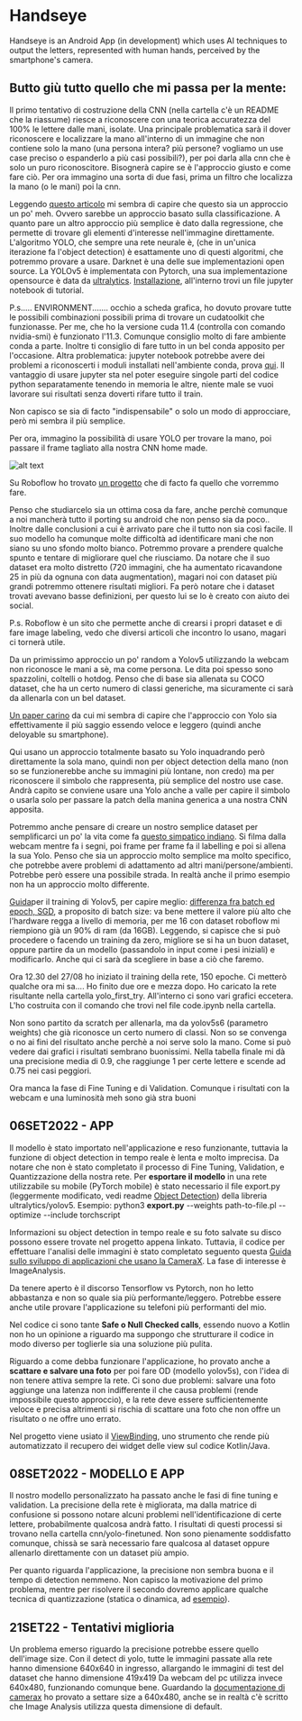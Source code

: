 # Handseye
Handseye is an Android App (in development) which uses AI techniques to output the letters, represented with human hands, perceived by the smartphone's camera.

## Butto giù tutto quello che mi passa per la mente:
Il primo tentativo di costruzione della CNN (nella cartella c'è un README che la riassume) riesce a riconoscere con una teorica accuratezza del 100% le lettere dalle mani, isolate. Una principale problematica sarà il dover riconoscere e localizzare la mano all'interno di un immagine che non contiene solo la mano (una persona intera? più persone? vogliamo un use case preciso o espanderlo a più casi possibili?), per poi darla alla cnn che è solo un puro riconoscitore. 
Bisognerà capire se è l'approccio giusto e come fare ciò.
Per ora immagino una sorta di due fasi, prima un filtro che localizza la mano (o le mani) poi la cnn.

Leggendo [questo articolo]( https://appsilon.com/object-detection-yolo-algorithm/#:~:text=YOLO%20%E2%80%9CYou%20Only%20Look%20Once,by%20Joseph%20Redmon%20et%20al ) mi sembra di capire che questo sia un approccio un po' meh. Ovvero sarebbe un approccio basato sulla classificazione.
A quanto pare un altro approccio più semplice è dato dalla regressione, che permette di trovare gli elementi d'interesse nell'immagine direttamente. L'algoritmo YOLO, che sempre una rete neurale è, (che in un'unica iterazione fa l'object detection) è esattamente uno di questi algoritmi, che potremmo provare a usare. Darknet è una delle sue implementazioni open source.
La YOLOv5 è implementata con Pytorch, una sua implementazione opensource è data da [ultralytics]( https://docs.ultralytics.com/).
[Installazione](https://pytorch.org/hub/ultralytics_yolov5/), all'interno trovi un file jupyter notebook di tutorial.

P.s.....  ENVIRONMENT....... occhio a scheda grafica, ho dovuto provare tutte le possibili combinazioni possibili prima di trovare un cudatoolkit che funzionasse. Per me, che ho la versione cuda 11.4 (controlla con comando nvidia-smi) è funzionato l'11.3. Comunque consiglio molto di fare ambiente conda a parte. Inoltre ti consiglio di fare tutto in un bel conda apposito per l'occasione. Altra problematica: jupyter notebook potrebbe avere dei problemi a riconoscerti i moduli installati nell'ambiente conda, prova [qui](https://stackoverflow.com/questions/39604271/conda-environments-not-showing-up-in-jupyter-notebook). Il vantaggio di usare jupyter sta nel poter eseguire singole parti del codice python separatamente tenendo in memoria le altre, niente male se vuoi lavorare sui risultati senza doverti rifare tutto il train.

Non capisco se sia di facto "indispensabile" o solo un modo di approcciare, però mi sembra il più semplice.

Per ora, immagino la possibilità di usare YOLO per trovare la mano, poi passare il frame tagliato alla nostra CNN home made.

![alt text](https://miro.medium.com/max/696/1*_qslg8EKUDPhin0nVum_ug.png)


Su Roboflow ho trovato [un progetto]( https://github.com/insigh1/Interactive_ABCs_with_American_Sign_Language_using_Yolov5) che di facto fa quello che vorremmo fare. 

Penso che studiarcelo sia un ottima cosa da fare, anche perchè comunque a noi mancherà tutto il porting su android che non penso sia da poco.. Inoltre dalle conclusioni a cui è arrivato pare che il tutto non sia così facile. Il suo modello ha comunque molte difficoltà ad identificare mani che non siano su uno sfondo molto bianco. Potremmo provare a prendere qualche spunto e tentare di migliorare quel che riusciamo.
Da notare che il suo dataset era molto distretto (720 immagini, che ha aumentato ricavandone 25 in più da ognuna con data augmentation), magari noi con dataset più grandi potremmo ottenere risultati migliori. Fa però notare che i dataset trovati avevano basse definizioni, per questo lui se lo è creato con aiuto dei social.

P.s. Roboflow è un sito che permette anche di crearsi i propri dataset e di fare image labeling, vedo che diversi articoli che incontro lo usano, magari ci tornerà utile.

Da un primissimo approccio un po' random a Yolov5 utilizzando la webcam non riconosce le mani a sè, ma come persona. Le dita poi spesso sono spazzolini, coltelli o hotdog. Penso che di base sia allenata su COCO dataset, che ha un certo numero di classi generiche, ma sicuramente ci sarà da allenarla con un bel dataset.

[Un paper carino](https://www.researchgate.net/profile/Eleas-Ahmed/publication/353489194_Using_YOLOv5_Algorithm_to_Detect_and_Recognize_American_Sign_Language/links/61c066c5fd2cbd7200b26ebb/Using-YOLOv5-Algorithm-to-Detect-and-Recognize-American-Sign-Language.pdf) da cui mi sembra di capire che l'approccio con Yolo sia effettivamente il più saggio essendo veloce e leggero (quindi anche deloyable su smartphone).

Qui usano un approccio totalmente basato su Yolo inquadrando però direttamente la sola mano, quindi non per object detection della mano (non so se funzionerebbe anche su immagini più lontane, non credo) ma per riconoscere il simbolo che rappresenta, più semplice del nostro use case. Andrà capito se conviene usare una Yolo anche a valle per capire il simbolo o usarla solo per passare la patch della manina generica a una nostra CNN apposita.

Potremmo anche pensare di creare un nostro semplice dataset per semplificarci un po' la vita come fa [questo simpatico indiano]( https://www.youtube.com/watch?v=1amn2nlYdSs). Si filma dalla webcam mentre fa i segni, poi frame per frame fa il labelling e poi si allena la sua Yolo. Penso che sia un approccio molto semplice ma molto specifico, che potrebbe avere problemi di adattamento ad altri mani/persone/ambienti. Potrebbe però essere una possibile strada. 
In realtà anche il primo esempio non ha un approccio molto differente.

[Guida](https://towardsdatascience.com/the-practical-guide-for-object-detection-with-yolov5-algorithm-74c04aac4843)per il training di Yolov5, per capire meglio: [differenza fra batch ed epoch, SGD](https://machinelearningmastery.com/difference-between-a-batch-and-an-epoch/), a proposito di batch size: va bene mettere il valore più alto che l'hardware regga a livello di memoria, per me 16 con dataset roboflow mi riempiono già un 90% di ram (da 16GB). 
Leggendo, si capisce che si può procedere o facendo un training da zero, migliore se si ha un buon dataset, oppure partire da un modello (passandolo in input come i pesi iniziali) e modificarlo. Anche qui ci sarà da scegliere in base a ciò che faremo.

Ora 12.30 del 27/08 ho iniziato il training della rete, 150 epoche. Ci metterò qualche ora mi sa....
Ho finito due ore e mezza dopo. Ho caricato la rete risultante nella cartella yolo_first_try. All'interno ci sono vari grafici eccetera. L'ho costruita con il comando che trovi nel file code.ipynb nella cartella.

Non sono partito da scratch per allenarla, ma da yolov5s6 (parametro weights) che già riconosce un certo numero di classi. Non so se convenga o no ai fini del risultato anche perchè a noi serve solo la mano.
Come si può vedere dai grafici i risultati sembrano buonissimi. Nella tabella finale mi dà una precisione media di 0.9, che raggiunge 1 per certe lettere e scende ad 0.75 nei casi peggiori. 

Ora manca la fase di Fine Tuning e di Validation. Comunque i risultati con la webcam e una luminosità meh sono già stra buoni

## 06SET2022 - APP
Il modello è stato importato nell'applicazione e reso funzionante, tuttavia la funzione di object detection in tempo reale è lenta e molto imprecisa. Da notare che non è stato completato il processo di Fine Tuning, Validation, e Quantizzazione della nostra rete.
Per **esportare il modello** in una rete utilizzabile su mobile (PyTorch mobile) è stato necessario il file export.py (leggermente modificato, vedi readme [Object Detection](https://github.com/pytorch/android-demo-app/tree/master/ObjectDetection)) della libreria ultralytics/yolov5.
Esempio: python3 **export.py** --weights path-to-file.pl --optimize --include torchscript

Informazioni su object detection in tempo reale e su foto salvate su disco possono essere trovate nel progetto appena linkato. Tuttavia, il codice per effettuare l'analisi delle immagini è stato completato seguento questa [Guida sullo sviluppo di applicazioni che usano la CameraX](https://developer.android.com/codelabs/camerax-getting-started). La fase di interesse è ImageAnalysis.

Da tenere aperto è il discorso Tensorflow vs Pytorch, non ho letto abbastanza e non so quale sia più performante/leggero. Potrebbe essere anche utile provare l'applicazione su telefoni più performanti del mio.

Nel codice ci sono tante **Safe o Null Checked calls**, essendo nuovo a Kotlin non ho un opinione a riguardo ma suppongo che strutturare il codice in modo diverso per toglierle sia una soluzione più pulita.

Riguardo a come debba funzionare l'applicazione, ho provato anche a **scattare e salvare una foto** per poi fare OD (modello yolov5s), con l'idea di non tenere attiva sempre la rete. Ci sono due problemi: salvare una foto aggiunge una latenza non indifferente il che causa problemi (rende impossibile questo approccio), e la rete deve essere sufficientemente veloce e precisa altrimenti si rischia di scattare una foto che non offre un risultato o ne offre uno errato.

Nel progetto viene usiato il [ViewBinding](https://developer.android.com/topic/libraries/view-binding), uno strumento che rende più automatizzato il recupero dei widget delle view sul codice Kotlin/Java.

## 08SET2022 - MODELLO E APP
Il nostro modello personalizzato ha passato anche le fasi di fine tuning e validation. La precisione della rete è migliorata, ma dalla matrice di confusione si possono notare alcuni problemi nell'identificazione di certe lettere, probabilmente qualcosa andrà fatto. I risultati di questi processi si trovano nella cartella cnn/yolo-finetuned. Non sono pienamente soddisfatto comunque, chissà se sarà necessario fare qualcosa al dataset oppure allenarlo direttamente con un dataset più ampio.

Per quanto riguarda l'applicazione, la precisione non sembra buona e il tempo di detection nemmeno. Non capisco la motivazione del primo problema, mentre per risolvere il secondo dovremo applicare qualche tecnica di quantizzazione (statica o dinamica, ad [esempio](https://pytorch.org/tutorials/advanced/static_quantization_tutorial.html)).


## 21SET22 - Tentativi miglioria

Un problema emerso riguardo la precisione potrebbe essere quello dell'image size. Con il detect di yolo, tutte le immagini passate alla rete hanno dimensione 640x640 in ingresso, allargando le immagini di test del dataset che hanno dimensione 419x419 Da webcam del pc utilizza invece 640x480, funzionando comunque bene.
Guardando la [documentazione di camerax](https://developer.android.com/training/camerax/configuration) ho provato a settare size a 640x480, anche se in realtà c'è scritto che Image Analysis utilizza questa dimensione di default. 